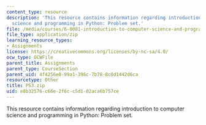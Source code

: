 ```yaml
---
content_type: resource
description: 'This resource contains information regarding introduction to computer
  science and programming in Python: Problem set.'
file: /media/courses/6-0001-introduction-to-computer-science-and-programming-in-python-fall-2016/e8b32576c66e2f6cc5d102aca6b757ce_PS3.zip
file_type: application/zip
learning_resource_types:
- Assignments
license: https://creativecommons.org/licenses/by-nc-sa/4.0/
ocw_type: OCWFile
parent_title: Assignments
parent_type: CourseSection
parent_uid: 4f4256e8-99a1-396c-7b78-8c0d1442d6ca
resourcetype: Other
title: PS3.zip
uid: e8b32576-c66e-2f6c-c5d1-02aca6b757ce
---
```

This resource contains information regarding introduction to computer science and programming in Python: Problem set.